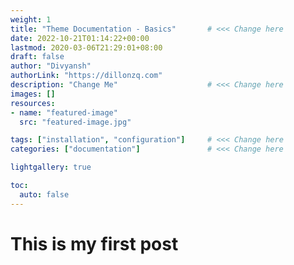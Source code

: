 ```yaml
---
weight: 1
title: "Theme Documentation - Basics"       # <<< Change here
date: 2022-10-21T01:14:22+00:00
lastmod: 2020-03-06T21:29:01+08:00
draft: false                
author: "Divyansh"
authorLink: "https://dillonzq.com"
description: "Change Me"                    # <<< Change here
images: []
resources:
- name: "featured-image"
  src: "featured-image.jpg"

tags: ["installation", "configuration"]     # <<< Change here
categories: ["documentation"]               # <<< Change here

lightgallery: true

toc:
  auto: false
---
```


# This is my first post 